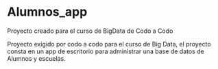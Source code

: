 # Alumnos_app
Proyecto creado para el curso de BigData de Codo a Codo

Proyecto exigido por codo a codo para el curso de Big Data, el proyecto consta en un app de escritorio para
administrar una base de datos de Alumnos y escuelas.




